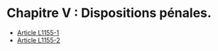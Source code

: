 # Chapitre V : Dispositions pénales.

* [Article L1155-1](./LEGIARTI000006900833.md)
* [Article L1155-2](./LEGIARTI000026268420.md)
